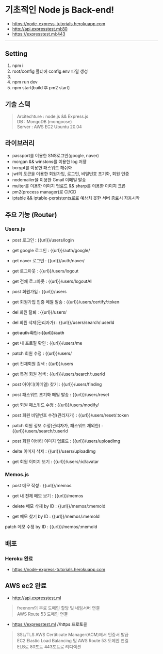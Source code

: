 # 기초적인 Node js Back-end!

- https://node-express-tutorials.herokuapp.com
- http://api.expresstest.ml:80
- https://expresstest.ml:443

---

## Setting

1. npm i
2. root/config 폴더에 config.env 파일 생성
3.
4. npm run dev
5. npm start(build 후 pm2 start)

## 기술 스택

> Arcitechture : node.js && Express.js  
> DB : MongoDB (mongoose)  
> Server : AWS EC2 Ubuntu 20.04

## 라이브러리

- passport를 이용한 SNS로그인(google, naver)
- morgan && winstons를 이용한 log 저장
- bcrypt를 이용한 패스워드 해쉬화
- jwt의 토큰을 이용한 회원가입, 로그인, 비밀번호 초기화, 회원 인증
- nodemailer을 이용한 Gmail 이메일 발송
- multer를 이용한 이미지 업로드 && sharp를 이용한 이미지 크롭
- pm2(process manager)로 CI/CD
- iptable && iptable-persistents로로 예상치 못한 서버 종료시 자동시작

## 주요 기능 (Router)

### Users.js

- post 로그인 : {{url}}/users/login

- get google 로그인 : {{url}}/auth/google/

- get naver 로그인 : {{url}}/auth/naver/

- get 로그아웃 : {{url}}/users/logout

- get 전체 로그아웃 : {{url}}/users/logoutAll

- post 회원가입 : {{url}}/users

- get 회원가입 인증 메일 발송 : {{url}}/users/certify/:token

- del 회원 탈퇴 : {{url}}/users/

- del 회원 삭제(관리자가) : {{url}}/users/search/:userId

- <del> get auth 확인 : {{url}}/auth

- get 내 프로필 확인 : {{url}}/users/me

- patch 회원 수정 : {{url}}/users/

- get 전체회원 검색 : {{url}}/users

- get 특정 회원 검색 : {{url}}/users/search/:userId

- post 아이디(이메일) 찾기 : {{url}}/users/finding

- post 패스워드 초기화 메일 발송 : {{url}}/users/reset

- get 회원 패스워드 수정 : {{url}}/users/modify/

- post 회원 비밀번호 수정(관리자가) : {{url}}/users/reset/:token

- patch 회원 정보 수정(관리자가, 패스워드 제외한) : {{url}}/users/search/:userId

- post 회원 아바타 이미지 업로드 : {{url}}/users/uploadImg

- delte 이미지 삭제 : {{url}}/users/uploadImg

- get 회원 이미지 보기 : {{url}}/users/:id/avatar

### Memos.js

- post 메모 작성 : {{url}}/memos

- get 내 전체 메모 보기 : {{url}}/memos

- delete 메모 삭제 by ID : {{url}}/memos/:memoId

- get 메모 찾기 by ID : {{url}}/memos/:memoId

patch 메모 수정 by ID : {{url}}/memos/:memoId

## 배포

### Heroku 완료

- https://node-express-tutorials.herokuapp.com

## AWS ec2 완료

- http://api.expresstest.ml

> freenom의 무료 도메인 할당 및 네임서버 연결  
> AWS Route 53 도메인 연결

- https://expresstest.ml //https 프로토콜

> SSL/TLS AWS Certiticate Manager(ACM)에서 인증서 발급  
> EC2 Elastic Load Balancing 및 AWS Route 53 도메인 연결  
> ELB로 80포트 443포트로 리디렉션
